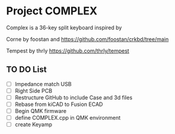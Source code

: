 # Project COMPLEX
Complex is a 36-key split keyboard inspired by  

Corne by foostan and 
https://github.com/foostan/crkbd/tree/main

Tempest by thrly
https://github.com/thrly/tempest

## TO DO List
- [ ] Impedance match USB
- [ ] Right Side PCB
- [ ] Restructure GitHub to include Case and 3d files
- [ ] Rebase from kiCAD to Fusion ECAD
- [ ] Begin QMK firmware
- [ ] define COMPLEX.cpp in QMK environment
- [ ] create Keyamp 

